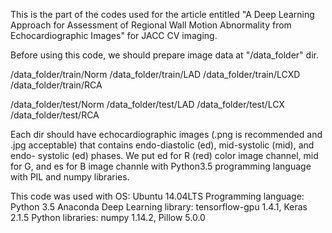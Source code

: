 This is the part of the codes used for the article entitled "A Deep Learning
Approach for Assessment of Regional Wall Motion Abnormality from
Echocardiographic Images" for JACC CV imaging.

Before using this code, we should prepare image data at "/data_folder" dir.

/data_folder/train/Norm
/data_folder/train/LAD
/data_folder/train/LCXD
/data_folder/train/RCA

/data_folder/test/Norm
/data_folder/test/LAD
/data_folder/test/LCX
/data_folder/test/RCA

Each dir should have echocardiographic images (.png is recommended and .jpg
acceptable) that contains endo-diastolic (ed), mid-systolic (mid), and endo-
systolic (ed) phases. We put ed for R (red) color image channel, mid for G,
and es for B image channle with Python3.5 programming language with PIL and
numpy libraries.

This code was used with
   OS: Ubuntu 14.04LTS
   Programming language: Python 3.5 Anaconda
   Deep Learning library: tensorflow-gpu 1.4.1, Keras 2.1.5
   Python libraries: numpy 1.14.2, Pillow 5.0.0
